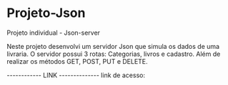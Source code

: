 # Projeto-Json

Projeto individual - Json-server 

Neste projeto desenvolvi um servidor Json que simula os dados de uma livraria. 
O servidor possui 3 rotas: Categorias, livros e cadastro. Além de realizar os métodos GET, POST, PUT e DELETE.


------------ LINK --------------
link de acesso: 
